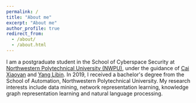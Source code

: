 ```yaml
---
permalink: /
title: "About me"
excerpt: "About me"
author_profile: true
redirect_from: 
  - /about/
  - /about.html
---
```


I am a postgraduate student in the School of Cyberspace Security at [Northwestern Polytechnical University (NWPU)](https://en.nwpu.edu.cn/), under the guidance of [Cai Xiaoyan](https://teacher.nwpu.edu.cn/2016010059.html) and [Yang Libin](https://teacher.nwpu.edu.cn/libiny.html). In 2019, I received a bachelor's degree from the School of Automation, Northwestern Polytechnical University. My research interests include data mining, network representation learning, knowledge graph representation learning and natural language processing.
